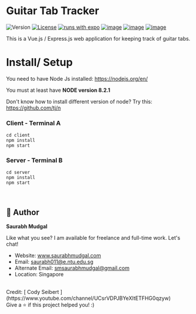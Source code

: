# Guitar Tab Tracker
![Version](https://img.shields.io/badge/version-0.1-blue.svg?cacheSeconds=2592000)
[![License](https://img.shields.io/badge/License-Apache%202.0-blue.svg)](https://opensource.org/licenses/Apache-2.0)
[![runs with expo](https://img.shields.io/badge/Runs%20with%20Expo-000.svg?style=flat-square&logo=EXPO&labelColor=f3f3f3&logoColor=000)](https://expo.io/)
[![image](https://img.shields.io/badge/Microsoft_Outlook-0078D4?style=for-the-badge&logo=microsoft-outlook&logoColor=white)](mailto:saurabh011@e.ntu.edu.sg?subject=Regarding%20Software%20Engineering%20work)
[![image](https://img.shields.io/badge/WhatsApp-25D366?style=for-the-badge&logo=whatsapp&logoColor=white)](https://wa.me/6583794711)
[![image](https://img.shields.io/badge/LinkedIn-0077B5?style=for-the-badge&logo=linkedin&logoColor=white)](https://www.linkedin.com/in/mechanical-engineer-saurabh/)

This is a Vue.js / Express.js web application for keeping track of guitar tabs.

# Install/ Setup

You need to have Node Js installed: https://nodejs.org/en/

You must at least have **NODE version 8.2.1**

Don't know how to install different version of node?  Try this: https://github.com/tj/n

### Client - Terminal A
```
cd client
npm install
npm start
```

### Server - Terminal B
```
cd server
npm install
npm start
```

<br>

## 👤 Author

**Saurabh Mudgal**

Like what you see? I am available for freelance and full-time work. Let's chat!
* Website: www.saurabhmudgal.com
* Email: saurabh011@e.ntu.edu.sg
* Alternate Email: smsaurabhmudgal@gmail.com
* Location: Singapore
<br>
Credit: [ Cody Seibert ](https://www.youtube.com/channel/UCsrVDPJBYeXItETFHG0qzyw)
<br>
Give a ⭐️ if this project helped you! :)
